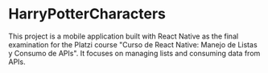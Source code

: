 # HarryPotterCharacters
This project is a mobile application built with React Native as the final examination for the Platzi course "Curso de React Native: Manejo de Listas y Consumo de APIs". It focuses on managing lists and consuming data from APIs.
